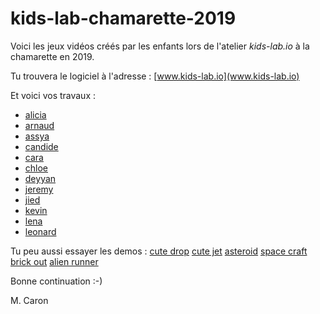 # kids-lab-chamarette-2019
Voici les jeux vidéos créés par les enfants lors de l'atelier *kids-lab.io* à la chamarette en 2019.

Tu trouvera le logiciel à l'adresse : [www.kids-lab.io](www.kids-lab.io)

Et voici vos travaux :
* [alicia](http://www.kids-lab.io?lang=fr&level=0&debug=false&src=kids-lab-chamarette-2019%2Fmaster%2Falicia.xml)
* [arnaud](http://www.kids-lab.io?lang=fr&level=0&debug=false&src=kids-lab-chamarette-2019%2Fmaster%2Farnaud.xml)
* [assya](http://www.kids-lab.io?lang=fr&level=0&debug=false&src=kids-lab-chamarette-2019%2Fmaster%2Fassya.xml)
* [candide](http://www.kids-lab.io?lang=fr&level=0&debug=false&src=kids-lab-chamarette-2019%2Fmaster%2Fcandide.xml)
* [cara](http://www.kids-lab.io?lang=fr&level=0&debug=false&src=kids-lab-chamarette-2019%2Fmaster%2Fcara.xml)
* [chloe](http://www.kids-lab.io?lang=fr&level=0&debug=false&src=kids-lab-chamarette-2019%2Fmaster%2Fchloe.xml)
* [deyyan](http://www.kids-lab.io?lang=fr&level=0&debug=false&src=kids-lab-chamarette-2019%2Fmaster%2Fdeyyan.xml)
* [jeremy](http://www.kids-lab.io?lang=fr&level=0&debug=false&src=kids-lab-chamarette-2019%2Fmaster%2Fjeremy.xml)
* [jied](http://www.kids-lab.io?lang=fr&level=0&debug=false&src=kids-lab-chamarette-2019%2Fmaster%2Fjied.xml)
* [kevin](http://www.kids-lab.io?lang=fr&level=0&debug=false&src=kids-lab-chamarette-2019%2Fmaster%2Fkevin.xml)
* [lena](http://www.kids-lab.io?lang=fr&level=0&debug=false&src=kids-lab-chamarette-2019%2Fmaster%2Flena.xml)
* [leonard](http://www.kids-lab.io?lang=fr&level=0&debug=false&src=kids-lab-chamarette-2019%2Fmaster%2Fleonard.xml)


Tu peu aussi essayer les demos :
[cute drop](http://www.kids-lab.io/?lang=fr&level=0&debug=false&demo=cute_drop)
[cute jet](http://www.kids-lab.io/?lang=fr&level=0&debug=false&demo=cute_jet)
[asteroid](http://www.kids-lab.io/?lang=fr&level=0&debug=false&demo=asteroid)
[space craft](http://www.kids-lab.io/?lang=fr&level=0&debug=false&demo=space_craft)
[brick out](http://www.kids-lab.io/?lang=fr&level=0&debug=false&demo=brick_out)
[alien runner](http://www.kids-lab.io/?lang=fr&level=0&debug=false&demo=alien_runner)

Bonne continuation :-)

M. Caron